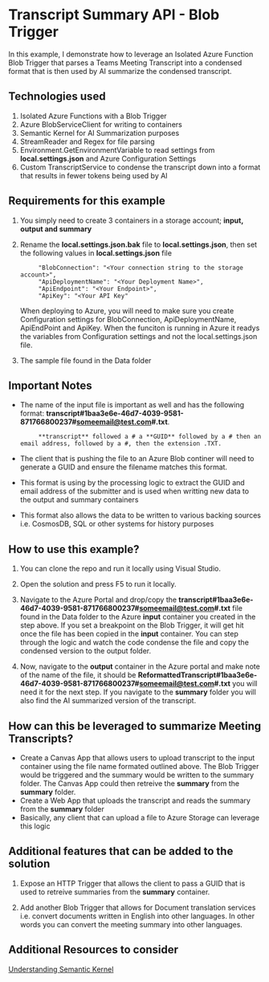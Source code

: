 # Transcript Summary API - Blob Trigger
In this example, I demonstrate how to leverage an Isolated Azure Function Blob Trigger that parses a Teams Meeting Transcript into a condensed format that is then used by AI summarize the condensed transcript.  

## Technologies used

1. Isolated Azure Functions with a Blob Trigger
2. Azure BlobServiceClient for writing to containers
3. Semantic Kernel for AI Summarization purposes
4. StreamReader and Regex for file parsing
5. Environment.GetEnvironmentVariable to read settings from **local.settings.json** and Azure Configuration Settings
6. Custom TranscriptService to condense the transcript down into a format that results in fewer tokens being used by AI

## Requirements for this example

1. You simply need to create 3 containers in a storage account; **input, output and summary**
 
2. Rename the **local.settings.json.bak** file to **local.settings.json**, then  set the following values in **local.settings.json** file

   ~~~
        "BlobConnection": "<Your connection string to the storage account>",
        "ApiDeploymentName": "<Your Deployment Name>",
        "ApiEndpoint": "<Your Endpoint>",
        "ApiKey": "<Your API Key"
   ~~~

   When deploying to Azure, you will need to make sure you create Configuration settings for BlobConnection, ApiDeploymentName, ApiEndPoint and ApiKey. When the funciton is running in Azure it readys the variables from Configuration settings and not the local.settings.json file.

3. The sample file found in the Data folder

## Important Notes

- The name of the input file is important as well and has the following format: **transcript#1baa3e6e-46d7-4039-9581-871766800237#someemail@test.com#.txt**.  

  ~~~
       **transcript** followed a # a **GUID** followed by a # then an email address, followed by a #, then the extension .TXT.  
  ~~~

- The client that is pushing the file to an Azure Blob continer will need to generate a GUID and ensure the filename matches this format.
- This format is using by the processing logic to extract the GUID and email address of the submitter and is used when writting new data to the output and summary containers
- This format also allows the data to be written to various backing sources i.e. CosmosDB, SQL or other systems for history purposes

## How to use this example?
1. You can clone the repo and run it locally using Visual Studio.

2. Open the solution and press F5 to run it locally.

3. Navigate to the Azure Portal and drop/copy the **transcript#1baa3e6e-46d7-4039-9581-871766800237#someemail@test.com#.txt** file found in the Data folder to the Azure **input** container you created in the step above.  If you set a breakpoint on the Blob Trigger, it will get hit once the file has been copied in the **input** container.  You can step through the logic and watch the code condense the file and copy the condensed version to the output folder.

4. Now, navigate to the **output** container in the Azure portal and make note of the name of the file, it should be **ReformattedTranscript#1baa3e6e-46d7-4039-9581-871766800237#someemail@test.com#.txt** you will need it for the next step. If you navigate to the **summary** folder you will also find the AI summarized version of the transcript.

## How can this be leveraged to summarize Meeting Transcripts?
- Create a Canvas App that allows users to upload transcript to the input container using the file name formated outlined above.  The Blob Trigger would be triggered and the summary would be written to the summary folder.  The Canvas App could then retreive the **summary** from the **summary** folder.
- Create a Web App that uploads the transcript and reads the summary from the **summary** folder
- Basically, any client that can upload a file to Azure Storage can leverage this logic

## Additional features that can be added to the solution

1. Expose an HTTP Trigger that allows the client to pass a GUID that is used to retreive summaries from the **summary** container.

2. Add another Blob Trigger that allows for Document translation services i.e. convert documents written in English into other languages.  In other words you can convert the meeting summary into other languages.  

## Additional Resources to consider

[Understanding Semantic Kernel](https://learn.microsoft.com/en-us/semantic-kernel/agents/kernel/?tabs=Csharp)

